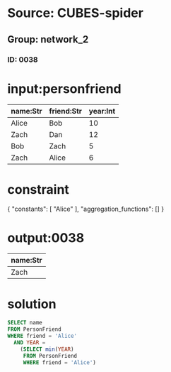 # Source: CUBES-spider
## Group: network_2
### ID: 0038

# input:personfriend

| name:Str | friend:Str | year:Int |
|---|---|---|
| Alice | Bob | 10 |
| Zach | Dan | 12 |
| Bob | Zach | 5 |
| Zach | Alice | 6 |

# constraint

{
  "constants": [
    "Alice"
  ],
  "aggregation_functions": []
}

# output:0038

| name:Str |
|---|
| Zach |

# solution

```sql
SELECT name
FROM PersonFriend
WHERE friend = 'Alice'
  AND YEAR =
    (SELECT min(YEAR)
     FROM PersonFriend
     WHERE friend = 'Alice')
```
